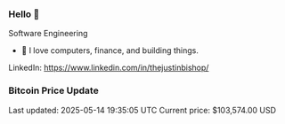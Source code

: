 ### Hello 🤙  

Software Engineering

- 🔭 I love computers, finance, and building things.
  
LinkedIn: https://www.linkedin.com/in/thejustinbishop/  
































































































### Bitcoin Price Update
Last updated: 2025-05-14 19:35:05 UTC
Current price: $103,574.00 USD

